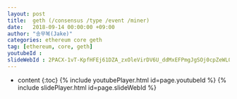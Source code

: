 ```yaml
---
layout: post
title:  geth (/consensus /type /event /miner)
date:   2018-09-14 00:00:00 +09:00
author: "송무복(Jake)"
categories: ethereum core geth
tag: [ethereum, core, geth]
youtubeId :
slideWebId : 2PACX-1vT-KpfHFEj61DZA_zxOleVirDV6U_ddMxEFPmgJgSOj0cpZeWL0kpDZDwnWhJEme4kIe_kiAULgwBT8
---
```

* content
{:toc}
{% include youtubePlayer.html id=page.youtubeId %}
{% include slidePlayer.html id=page.slideWebId %}
